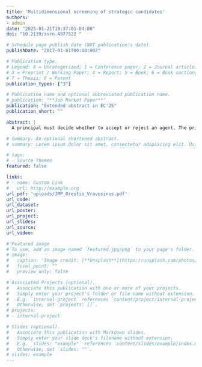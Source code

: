 ```yaml
---
title: 'Multidimensional screening of strategic candidates'
authors:
- admin
date: "2025-01-21T19:37:01-04:00"
doi: "10.2139/ssrn.4977522 "

# Schedule page publish date (NOT publication's date).
publishDate: "2017-01-01T00:00:00Z"

# Publication type.
# Legend: 0 = Uncategorized; 1 = Conference paper; 2 = Journal article;
# 3 = Preprint / Working Paper; 4 = Report; 5 = Book; 6 = Book section;
# 7 = Thesis; 8 = Patent
publication_types: ["3"]

# Publication name and optional abbreviated publication name.
# publication: "**Job Market Paper**"
publication: "Extended abstract in EC'25"
publication_short: ""

abstract: |
  A principal must decide whether to accept or reject an agent. The principal can verify at a cost the value of a composite measure of the agent's training and talent. The measure does not reveal training and talent separately. The agent can present evidence of training but not of talent. Although favorable, evidence can make the principal ascribe the value of the composite measure to training, thereby negatively affecting his assessment of the agent's talent. Thus, verification may distort the agent's incentives to present evidence. Indeed, when the composite measure is less sensitive to talent than talent is valuable to the principal, the optimal mechanism never asks for evidence an agent whose composite measure it verifies. In the optimal mechanism, errors favoring high- over low-training agents arise because (i) verification creates incentives for the agent to withhold evidence of training and (ii) the principal saves on verification costs by accepting an agent with high-training without verifying the composite measure. The two forces are complements in inducing errors favoring high- over low-training agents.

# Summary. An optional shortened abstract.
# summary: Lorem ipsum dolor sit amet, consectetur adipiscing elit. Duis posuere tellus ac convallis placerat. Proin tincidunt magna sed ex sollicitudin condimentum.

# tags:
# - Source Themes
featured: false

links:
# - name: Custom Link
#   url: http://example.org
url_pdf: 'uploads/JMP_Orestis_Vravosinos.pdf'
url_code: 
url_dataset: 
url_poster: 
url_project: 
url_slides: 
url_source: 
url_video: 

# Featured image
# To use, add an image named `featured.jpg/png` to your page's folder. 
# image:
#   caption: 'Image credit: [**Unsplash**](https://unsplash.com/photos/s9CC2SKySJM)'
#   focal_point: ""
#   preview_only: false

# Associated Projects (optional).
#   Associate this publication with one or more of your projects.
#   Simply enter your project's folder or file name without extension.
#   E.g. `internal-project` references `content/project/internal-project/index.md`.
#   Otherwise, set `projects: []`.
# projects:
# - internal-project

# Slides (optional).
#   Associate this publication with Markdown slides.
#   Simply enter your slide deck's filename without extension.
#   E.g. `slides: "example"` references `content/slides/example/index.md`.
#   Otherwise, set `slides: ""`.
# slides: example
---
```


